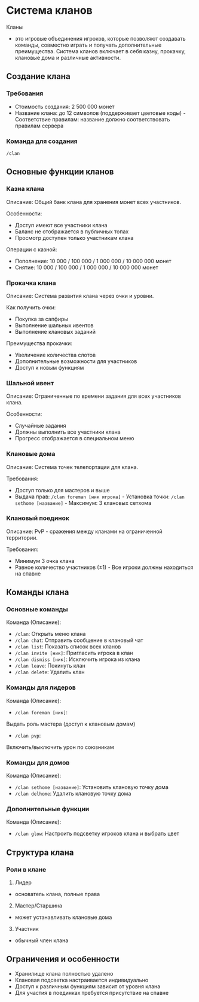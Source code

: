 # Система кланов

Кланы

- это игровые объединения игроков, которые позволяют создавать команды, совместно играть и получать дополнительные преимущества. Система кланов включает в себя казну, прокачку, клановые дома и различные активности.

## Создание клана

### Требования

- Стоимость создания: 2 500 000 монет
- Название клана: до 12 символов (поддерживает цветовые коды) - Соответствие правилам: название должно соответствовать правилам сервера

### Команда для создания
```
/clan
```

## Основные функции кланов

### Казна клана
Описание: Общий банк клана для хранения монет всех участников.

Особенности:
- Доступ имеют все участники клана
- Баланс не отображается в публичных топах
- Просмотр доступен только участникам клана

Операции с казной:
- Пополнение: 10 000 / 100 000 / 1 000 000 / 10 000 000 монет
- Снятие: 10 000 / 100 000 / 1 000 000 / 10 000 000 монет

### Прокачка клана
Описание: Система развития клана через очки и уровни.

Как получить очки:
- Покупка за сапфиры
- Выполнение шальных ивентов
- Выполнение клановых заданий

Преимущества прокачки:
- Увеличение количества слотов
- Дополнительные возможности для участников
- Доступ к новым функциям

### Шальной ивент
Описание: Ограниченные по времени задания для всех участников клана.

Особенности:
- Случайные задания
- Должны выполнить все участники клана
- Прогресс отображается в специальном меню

### Клановые дома
Описание: Система точек телепортации для клана.

Требования:
- Доступ только для мастеров и выше
- Выдача прав: `/clan foreman [ник игрока]` - Установка точки: `/clan sethome [название]` - Максимум: 3 клановых сетхома

### Клановый поединок
Описание: PvP - сражения между кланами на ограниченной территории.

Требования:
- Минимум 3 очка клана
- Равное количество участников (±1) - Все игроки должны находиться на спавне

## Команды клана

### Основные команды
Команда (Описание):
- `/clan`: Открыть меню клана
- `/clan chat`: Отправить сообщение в клановый чат
- `/clan list`: Показать список всех кланов
- `/clan invite [ник]`: Пригласить игрока в клан
- `/clan dismiss [ник]`: Исключить игрока из клана
- `/clan leave`: Покинуть клан
- `/clan delete`: Удалить клан
### Команды для лидеров
Команда (Описание):
- `/clan foreman [ник]`:

Выдать роль мастера (доступ к клановым домам)

- `/clan pvp`:

Включить/выключить урон по союзникам
### Команды для домов
Команда (Описание):
- `/clan sethome [название]`: Установить клановую точку дома
- `/clan delhome`: Удалить клановую точку дома
### Дополнительные функции
Команда (Описание):
- `/clan glow`: Настроить подсветку игроков клана и выбрать цвет
## Структура клана

### Роли в клане
1. Лидер

- основатель клана, полные права
2. Мастер/Старшина

- может устанавливать клановые дома
3. Участник

- обычный член клана

## Ограничения и особенности

- Хранилище клана полностью удалено
- Клановая подсветка настраивается индивидуально
- Доступ к различным функциям зависит от уровня клана
- Для участия в поединках требуется присутствие на спавне